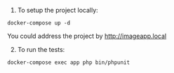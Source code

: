 1. To setup the project locally:
````
docker-compose up -d
````

You could address the project by http://imageapp.local

2. To run the tests:
````
docker-compose exec app php bin/phpunit
````
